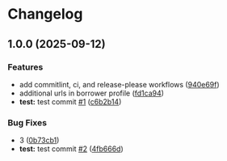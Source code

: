 # Changelog

## 1.0.0 (2025-09-12)


### Features

* add commitlint, ci, and release-please workflows ([940e69f](https://github.com/wildcat-finance/wildcat-app-v2/commit/940e69fcd3a55a30803f348899916e24a4051542))
* additional urls in borrower profile ([fd1ca94](https://github.com/wildcat-finance/wildcat-app-v2/commit/fd1ca9419aedb16a5a686edb0f745fffc79ab43f))
* **test:** test commit [#1](https://github.com/wildcat-finance/wildcat-app-v2/issues/1) ([c6b2b14](https://github.com/wildcat-finance/wildcat-app-v2/commit/c6b2b147dc97a35a9a108c451f949215eb0b0f0b))


### Bug Fixes

* 3 ([0b73cb1](https://github.com/wildcat-finance/wildcat-app-v2/commit/0b73cb17674295f82c5b544094b1fa91b9e971aa))
* **test:** test commit [#2](https://github.com/wildcat-finance/wildcat-app-v2/issues/2) ([4fb666d](https://github.com/wildcat-finance/wildcat-app-v2/commit/4fb666d0867a030c3a066a030fcadef7d138424a))
